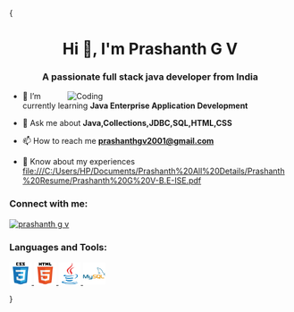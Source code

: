 {
<h1 align="center">Hi 👋, I'm Prashanth G V</h1>
<h3 align="center">A passionate full stack java developer from India</h3>
<img align="right"  alt="Coding" width="400"  src="https://visme.co/blog/wp-content/uploads/2019/10/animated-presentation-software-header.gif">

- 🌱 I’m currently learning **Java Enterprise Application Development**

- 💬 Ask me about **Java,Collections,JDBC,SQL,HTML,CSS**

- 📫 How to reach me **prashanthgv2001@gmail.com**

- 📄 Know about my experiences [file:///C:/Users/HP/Documents/Prashanth%20All%20Details/Prashanth%20Resume/Prashanth%20G%20V-B.E-ISE.pdf](file:///C:/Users/HP/Documents/Prashanth%20All%20Details/Prashanth%20Resume/Prashanth%20G%20V-B.E-ISE.pdf)

<h3 align="left">Connect with me:</h3>
<p align="left">
<a href="https://linkedin.com/in/prashanth g v" target="blank"><img align="center" src="https://raw.githubusercontent.com/rahuldkjain/github-profile-readme-generator/master/src/images/icons/Social/linked-in-alt.svg" alt="prashanth g v" height="30" width="40" /></a>
</p>

<h3 align="left">Languages and Tools:</h3>
<p align="left"> <a href="https://www.w3schools.com/css/" target="_blank" rel="noreferrer"> 
<img src="https://raw.githubusercontent.com/devicons/devicon/master/icons/css3/css3-original-wordmark.svg" alt="css3" width="40" height="40"/> </a>
 <a href="https://www.w3.org/html/" target="_blank" rel="noreferrer"> 
 <img src="https://raw.githubusercontent.com/devicons/devicon/master/icons/html5/html5-original-wordmark.svg" alt="html5" width="40" height="40"/>
 </a> <a href="https://www.java.com" target="_blank" rel="noreferrer"> 
 <img src="https://raw.githubusercontent.com/devicons/devicon/master/icons/java/java-original.svg" alt="java" width="40" height="40"/> </a> 
 <a href="https://www.mysql.com/" target="_blank" rel="noreferrer">
 <img src="https://raw.githubusercontent.com/devicons/devicon/master/icons/mysql/mysql-original-wordmark.svg" alt="mysql" width="40" height="40"/> </a> </p>}


